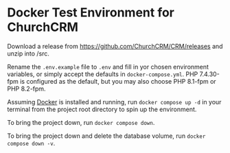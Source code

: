 # Docker Test Environment for ChurchCRM

Download a release from https://github.com/ChurchCRM/CRM/releases and unzip into /src.

Rename the `.env.example` file to `.env` and fill in yor chosen environment variables, or simply accept the defaults in `docker-compose.yml`. PHP 7.4.30-fpm is configured as the default, but you may also choose PHP 8.1-fpm or PHP 8.2-fpm.

Assuming [Docker](https://www.docker.com/) is installed and running, run `docker compose up -d` in your terminal from the project root directory to spin up the environment.

To bring the project down, run `docker compose down`.

To bring the project down and delete the database volume, run `docker compose down -v`.
